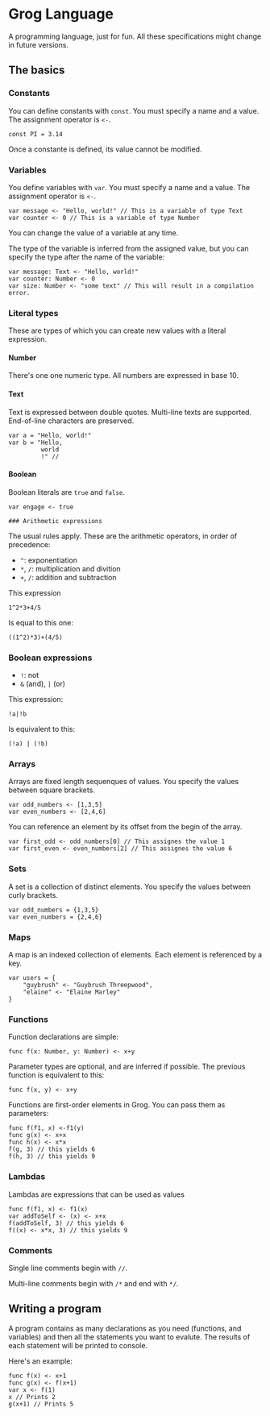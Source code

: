 # Grog Language

A programming language, just for fun. All these specifications might change in future versions.

## The basics

### Constants

You can define constants with ```const```. You must specify a name and a value. The assignment operator is ```<-```.

    const PI = 3.14

Once a constante is defined, its value cannot be modified.

### Variables

You define variables with ```var```. You must specify a name and a value. The assignment operator is ```<-```.

    var message <- "Hello, world!" // This is a variable of type Text
    var counter <- 0 // This is a variable of type Number

You can change the value of a variable at any time.

The type of the variable is inferred from the assigned value, but you can specify the type after
the name of the variable:

    var message: Text <- "Hello, world!"
    var counter: Number <- 0
    var size: Number <- "some text" // This will result in a compilation error.

### Literal types

These are types of which you can create new values with a literal expression.

#### Number

There's one one numeric type. All numbers are expressed in base 10.

#### Text

Text is expressed between double quotes. Multi-line texts are supported. End-of-line characters are preserved.

    var a = "Hello, world!"
    var b = "Hello,
             world
             !" //

#### Boolean

Boolean literals are ```true``` and ```false```.

    var engage <- true

    ### Arithmetic expressions

The usual rules apply. These are the arithmetic operators, in order of precedence:

* ```^```: exponentiation
* ```*```, ```/```: multiplication and divition
* ```+```, ```/```: addition and subtraction

This expression

    1^2*3+4/5

Is equal to this one:

    ((1^2)*3)+(4/5)

### Boolean expressions

* ```!```: not
* ```&``` (and), ```|``` (or)

This expression:

    !a|!b

Is equivalent to this:

    (!a) | (!b)

### Arrays

Arrays are fixed length sequenques of values. You specify the values between square brackets.

    var odd_numbers <- [1,3,5]
    var even_numbers <- [2,4,6]

You can reference an element by its offset from the begin of the array.

    var first_odd <- odd_numbers[0] // This assignes the value 1
    var first_even <- even_numbers[2] // This assignes the value 6

### Sets

A set is a collection of distinct elements. You specify the values between curly brackets.

    var odd_numbers = {1,3,5}
    var even_numbers = {2,4,6}

### Maps

A map is an indexed collection of elements. Each element is referenced by a key. 

    var users = {
        "guybrush" <- "Guybrush Threepwood",
        "elaine" <- "Elaine Marley"
    }

### Functions

Function declarations are simple:

    func f(x: Number, y: Number) <- x+y

Parameter types are optional, and are inferred if possible. The previous function is equivalent
to this:

    func f(x, y) <- x+y

Functions are first-order elements in Grog. You can pass them as parameters:

    func f(f1, x) <-f1(y)
    func g(x) <- x+x
    func h(x) <- x*x
    f(g, 3) // this yields 6
    f(h, 3) // this yields 9

### Lambdas

Lambdas are expressions that can be used as values

    func f(f1, x) <- f1(x)
    var addToSelf <- (x) <- x+x
    f(addToSelf, 3) // this yields 6
    f((x) <- x*x, 3) // this yields 9

### Comments

Single line comments begin with ```//```. 

Multi-line comments begin with ```/*``` and end with ```*/```.

## Writing a program

A program contains as many declarations as you need (functions, and variables) and then all
the statements you want to evalute. The results of each statement will be printed to console.

Here's an example:

    func f(x) <- x+1
    func g(x) <- f(x+1)
    var x <- f(1)
    x // Prints 2
    g(x+1) // Prints 5
